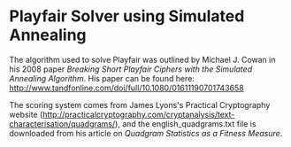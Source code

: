 # Playfair Solver using Simulated Annealing

The algorithm used to solve Playfair was outlined by Michael J. Cowan in his 2008 paper *Breaking Short Playfair Ciphers with the Simulated Annealing Algorithm*. His paper can be found here: http://www.tandfonline.com/doi/full/10.1080/01611190701743658

The scoring system comes from James Lyons's Practical Cryptography website (http://practicalcryptography.com/cryptanalysis/text-characterisation/quadgrams/), and the english_quadgrams.txt file is downloaded from his article on *Quadgram Statistics as a Fitness Measure*.
